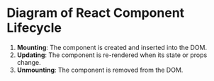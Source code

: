 
# Diagram of React Component Lifecycle

1. **Mounting**: The component is created and inserted into the DOM.
2. **Updating**: The component is re-rendered when its state or props change.
3. **Unmounting**: The component is removed from the DOM.
